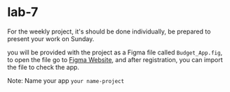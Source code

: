 # lab-7

For the weekly project, it's should be done individually, be prepared to present your work on Sunday.

you will be provided with the project as a Figma file called `Budget_App.fig`, to open the file go to [Figma Website](https://www.figma.com/?fuid=), and after registration, you can import the file to check the app.

Note: Name your app `your name-project`
